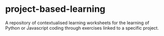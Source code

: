 # project-based-learning
A repository of contextualised learning worksheets for the learning of Python or Javascript coding through exercises linked to a specific project.
